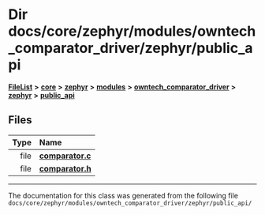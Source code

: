 

# Dir docs/core/zephyr/modules/owntech\_comparator\_driver/zephyr/public\_api



[**FileList**](files.md) **>** [**core**](dir_771164b9325b04f1442f7a3ffa8ecb89.md) **>** [**zephyr**](dir_09002e7ce91f09aeb040dfd1861a47f4.md) **>** [**modules**](dir_6d0fb8ab814c517e7f155fb837e32f72.md) **>** [**owntech\_comparator\_driver**](dir_5e1fc12cba5504c19e6728f660c9416f.md) **>** [**zephyr**](dir_d1334978536d898e33969dcd9ce58335.md) **>** [**public\_api**](dir_cd6387a1b9260a1118a1ac8d0c26218a.md)












## Files

| Type | Name |
| ---: | :--- |
| file | [**comparator.c**](comparator_8c.md) <br> |
| file | [**comparator.h**](comparator_8h.md) <br> |



























































------------------------------
The documentation for this class was generated from the following file `docs/core/zephyr/modules/owntech_comparator_driver/zephyr/public_api/`

